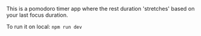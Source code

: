 This is a pomodoro timer app where the rest duration 'stretches' based on your last focus duration.

To run it on local: `npm run dev`